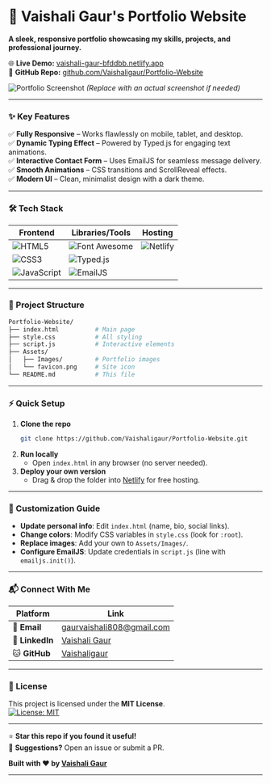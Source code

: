 # **🚀 Vaishali Gaur's Portfolio Website**  
**A sleek, responsive portfolio showcasing my skills, projects, and professional journey.**  

🌐 **Live Demo:** [vaishali-gaur-bfddbb.netlify.app](https://vaishali-gaur-bfddbb.netlify.app/)  
📂 **GitHub Repo:** [github.com/Vaishaligaur/Portfolio-Website](https://github.com/Vaishaligaur/Portfolio-Website)  

![Portfolio Screenshot](https://vaishali-gaur-bfddbb.netlify.app/Assets/Images/veeportofolio.JPG) *(Replace with an actual screenshot if needed)*  

---

### **✨ Key Features**  
✅ **Fully Responsive** – Works flawlessly on mobile, tablet, and desktop.  
✅ **Dynamic Typing Effect** – Powered by Typed.js for engaging text animations.  
✅ **Interactive Contact Form** – Uses EmailJS for seamless message delivery.  
✅ **Smooth Animations** – CSS transitions and ScrollReveal effects.  
✅ **Modern UI** – Clean, minimalist design with a dark theme.  

---

### **🛠️ Tech Stack**  
| Frontend       | Libraries/Tools      | Hosting          |
|----------------|----------------------|------------------|
| ![HTML5](https://img.shields.io/badge/HTML5-E34F26?style=flat&logo=html5&logoColor=white) | ![Font Awesome](https://img.shields.io/badge/Font_Awesome-339AF0?style=flat&logo=font-awesome&logoColor=white) | ![Netlify](https://img.shields.io/badge/Netlify-00C7B7?style=flat&logo=netlify&logoColor=white) |
| ![CSS3](https://img.shields.io/badge/CSS3-1572B6?style=flat&logo=css3&logoColor=white) | ![Typed.js](https://img.shields.io/badge/Typed.js-000000?style=flat) |  |
| ![JavaScript](https://img.shields.io/badge/JavaScript-F7DF1E?style=flat&logo=javascript&logoColor=black) | ![EmailJS](https://img.shields.io/badge/EmailJS-FF3621?style=flat) |  |

---

### **📂 Project Structure**  
```bash
Portfolio-Website/
├── index.html          # Main page
├── style.css           # All styling
├── script.js           # Interactive elements
├── Assets/
│   ├── Images/         # Portfolio images
│   └── favicon.png     # Site icon
└── README.md           # This file
```

---

### **⚡ Quick Setup**  
1. **Clone the repo**  
   ```bash
   git clone https://github.com/Vaishaligaur/Portfolio-Website.git
   ```
2. **Run locally**  
   - Open `index.html` in any browser (no server needed).  
3. **Deploy your own version**  
   - Drag & drop the folder into [Netlify](https://app.netlify.com/drop) for free hosting.

---

### **🎨 Customization Guide**  
- **Update personal info**: Edit `index.html` (name, bio, social links).  
- **Change colors**: Modify CSS variables in `style.css` (look for `:root`).  
- **Replace images**: Add your own to `Assets/Images/`.  
- **Configure EmailJS**: Update credentials in `script.js` (line with `emailjs.init()`).  

---

### **📬 Connect With Me**  
| Platform      | Link                                                                 |
|---------------|----------------------------------------------------------------------|
| 📧 **Email**  | [gaurvaishali808@gmail.com](mailto:gaurvaishali808@gmail.com)        |
| 💼 **LinkedIn** | [Vaishali Gaur](https://www.linkedin.com/in/gaurvaishali/)          |
| 🐱 **GitHub** | [Vaishaligaur](https://github.com/Vaishaligaur)                     |

---

### **📜 License**  
This project is licensed under the **MIT License**.  
[![License: MIT](https://img.shields.io/badge/License-MIT-yellow.svg)](https://opensource.org/licenses/MIT)  

---

⭐ **Star this repo if you found it useful!**  
🔧 **Suggestions?** Open an issue or submit a PR.  

**Built with ❤️ by [Vaishali Gaur](https://vaishali-gaur-bfddbb.netlify.app/)**  

--- 
